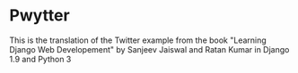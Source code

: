 # Pwytter

This is the translation of the Twitter example from the book "Learning Django Web Developement" by Sanjeev Jaiswal and Ratan Kumar in Django 1.9 and Python 3

